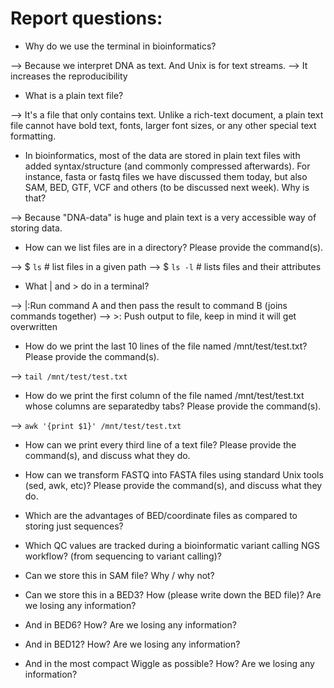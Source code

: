 # Report questions:

* Why do we use the terminal in bioinformatics?

--> Because we interpret DNA as text. And Unix is for text streams.
--> It increases the reproducibility

* What is a plain text file?

--> It's a file that only contains text. Unlike a rich-text document, a plain text file cannot have bold text, fonts, larger font sizes, or any other special text formatting.

* In bioinformatics, most of the data are stored in plain text files with added syntax/structure (and commonly compressed afterwards). For instance, fasta or fastq files we have discussed them today, but also SAM, BED, GTF, VCF and others (to be discussed next week). Why is that?

--> Because "DNA-data" is huge and plain text is a very accessible way of storing data.

* How can we list files are in a directory? Please provide the command(s).

--> $ `ls` # list files in a given path
--> $ `ls -l` # lists files and their attributes

* What | and > do in a terminal?

--> |:Run command A and then pass the result to command B (joins commands together)
--> >: Push output to file, keep in mind it will get overwritten

* How do we print the last 10 lines of the file named /mnt/test/test.txt? Please provide the command(s).

--> `tail /mnt/test/test.txt`

* How do we print the first column of the file named /mnt/test/test.txt whose columns are separatedby tabs? Please provide the command(s).

--> `awk '{print $1}' /mnt/test/test.txt`

* How can we print every third line of a text file? Please provide the command(s), and discuss what they do.

* How can we transform FASTQ into FASTA files using standard Unix tools (sed, awk, etc)? Please provide the command(s), and discuss what they do.

* Which are the advantages of BED/coordinate files as compared to storing just sequences?

* Which QC values are tracked during a bioinformatic variant calling NGS workflow? (from sequencing to variant calling)?

* Can we store this in SAM file? Why / why not?

* Can we store this in a BED3? How (please write down the BED file)? Are we losing any information?

* And in BED6? How? Are we losing any information?

* And in BED12? How? Are we losing any information?

* And in the most compact Wiggle as possible? How? Are we losing any information?
